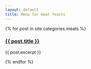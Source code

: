 ```yaml
---
layout: default
title: Menu for meat feasts
---
```


{% for post in site.categories.meats %}
<h3><a href="{{ post.url | prepend: site.baseurl }}">{{ post.title }}</a></h3>
<p>{{ post.excerpt }}</p>
{% endfor %}